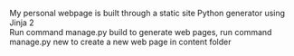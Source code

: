 My personal webpage is built through a static site Python generator using Jinja 2 </br>
Run command manage.py build to generate web pages, run command manage.py new to create a new web page in content folder
